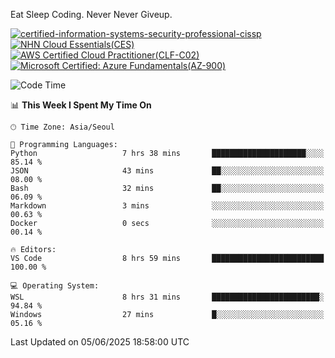 Eat Sleep Coding.
Never Never Giveup.

[![certified-information-systems-security-professional-cissp](https://github.com/user-attachments/assets/d259884f-7f9a-4d80-a663-6968ead7464a)](https://www.credly.com/badges/f394a010-85a0-450b-9136-8043af01d71c/public_url)
[![NHN Cloud Essentials(CES)](https://github.com/user-attachments/assets/f405dcae-c923-424d-927f-e993bac10fa9)](https://www.nhncloud.com/kr/edu/certification/search)
[![AWS Certified Cloud Practitioner(CLF-C02)](https://github.com/user-attachments/assets/5199a6f5-42d5-4e70-b493-16c3fd42e691)](https://www.credly.com/badges/235e2b66-a782-4a21-ac77-ac4e42037113)
[![Microsoft Certified: Azure Fundamentals(AZ-900)](https://github.com/user-attachments/assets/7eb23f86-6311-42f9-83ab-166a25656710)](https://learn.microsoft.com/en-us/users/tiaz0128/credentials/ca6706271c8233ef)

<!--START_SECTION:waka-->
![Code Time](http://img.shields.io/badge/Code%20Time-4%2C196%20hrs%208%20mins-blue)

📊 **This Week I Spent My Time On** 

```text
🕑︎ Time Zone: Asia/Seoul

💬 Programming Languages: 
Python                   7 hrs 38 mins       █████████████████████░░░░   85.14 % 
JSON                     43 mins             ██░░░░░░░░░░░░░░░░░░░░░░░   08.00 % 
Bash                     32 mins             ██░░░░░░░░░░░░░░░░░░░░░░░   06.09 % 
Markdown                 3 mins              ░░░░░░░░░░░░░░░░░░░░░░░░░   00.63 % 
Docker                   0 secs              ░░░░░░░░░░░░░░░░░░░░░░░░░   00.14 % 

🔥 Editors: 
VS Code                  8 hrs 59 mins       █████████████████████████   100.00 % 

💻 Operating System: 
WSL                      8 hrs 31 mins       ████████████████████████░   94.84 % 
Windows                  27 mins             █░░░░░░░░░░░░░░░░░░░░░░░░   05.16 % 
```


 Last Updated on 05/06/2025 18:58:00 UTC
<!--END_SECTION:waka-->
